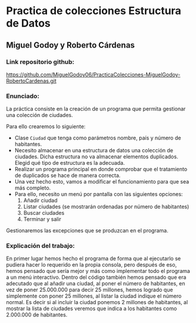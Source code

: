 # Practica de colecciones Estructura de Datos
## Miguel Godoy y Roberto Cárdenas
### Link repositorio github:
https://github.com/MiguelGodoy06/PracticaColecciones-MiguelGodoy-RobertoCardenas.git
### Enunciado:
La práctica consiste en la creación de un programa que permita gestionar una colección de ciudades.

Para ello crearemos lo siguiente:

- Clase `Ciudad` que tenga como parámetros nombre, país y número de habitantes.
- Necesito almacenar en una estructura de datos una colección de ciudades. Dicha estructura no va almacenar elementos duplicados. Elegid qué tipo de estructura es la adecuada.
- Realizar un programa principal en donde comprobar que el tratamiento de duplicados se hace de manera correcta.
- Una vez hecho esto, vamos a modificar el funcionamiento para que sea más completo.
- Para ello, necesito un menú por pantalla con las siguientes opciones: 
   1. Añadir ciudad
   2. Listar ciudades (se mostrarán ordenadas por número de habitantes)
   3. Buscar ciudades
   4. Terminar y salir

Gestionaremos las excepciones que se produzcan en el programa.

### Explicación del trabajo:
En primer lugar hemos hecho el programa de forma que al ejecutarlo se pudiera hacer lo requerido en la propia consola, pero después de eso, hemos pensado que sería mejor y más como implementar todo el programa a un menú interactivo.
Dentro del código también hemos pensado que era adecutado que al añadir una ciudad, al poner el número de habitantes, en vez de poner 25.000.000 para decir 25 millones, hemos logrado que simplemente con poner 25 millones, al listar la ciudad indique el número normal.
Es decir si al incluir la ciudad ponemos 2 millones de habitantes, al mostrar la lista de ciudades veremos que indica a los habitantes como 2.000.000 de habitantes.



